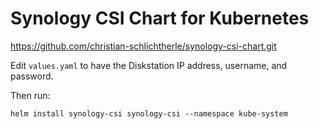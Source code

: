 # Synology CSI Chart for Kubernetes

https://github.com/christian-schlichtherle/synology-csi-chart.git

Edit `values.yaml` to have the Diskstation IP address, username, and password.

Then run:
```
helm install synology-csi synology-csi --namespace kube-system
```
